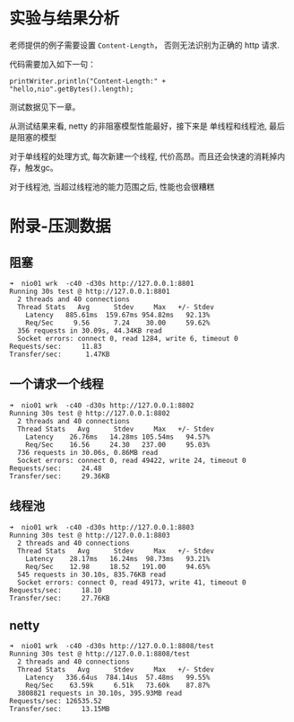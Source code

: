 # 实验与结果分析

老师提供的例子需要设置 `Content-Length`， 否则无法识别为正确的 http 请求.

代码需要加入如下一句：

```
printWriter.println("Content-Length:" + "hello,nio".getBytes().length);
```

测试数据见下一章。

从测试结果来看, netty 的非阻塞模型性能最好，接下来是 单线程和线程池, 最后是阻塞的模型

对于单线程的处理方式, 每次新建一个线程, 代价高昂。而且还会快速的消耗掉内存，触发gc。

对于线程池, 当超过线程池的能力范围之后, 性能也会很糟糕

# 附录-压测数据

## 阻塞

```
➜  nio01 wrk  -c40 -d30s http://127.0.0.1:8801  
Running 30s test @ http://127.0.0.1:8801
  2 threads and 40 connections
  Thread Stats   Avg      Stdev     Max   +/- Stdev
    Latency   885.61ms  159.67ms 954.82ms   92.13%
    Req/Sec     9.56      7.24    30.00     59.62%
  356 requests in 30.09s, 44.34KB read
  Socket errors: connect 0, read 1284, write 6, timeout 0
Requests/sec:     11.83
Transfer/sec:      1.47KB
```

## 一个请求一个线程

```
➜  nio01 wrk  -c40 -d30s http://127.0.0.1:8802
Running 30s test @ http://127.0.0.1:8802
  2 threads and 40 connections
  Thread Stats   Avg      Stdev     Max   +/- Stdev
    Latency    26.76ms   14.28ms 105.54ms   94.57%
    Req/Sec    16.56     24.30   237.00     95.03%
  736 requests in 30.06s, 0.86MB read
  Socket errors: connect 0, read 49422, write 24, timeout 0
Requests/sec:     24.48
Transfer/sec:     29.36KB
```

## 线程池

```
➜  nio01 wrk  -c40 -d30s http://127.0.0.1:8803
Running 30s test @ http://127.0.0.1:8803
  2 threads and 40 connections
  Thread Stats   Avg      Stdev     Max   +/- Stdev
    Latency    28.17ms   16.24ms  98.73ms   93.21%
    Req/Sec    12.98     18.52   191.00     94.65%
  545 requests in 30.10s, 835.76KB read
  Socket errors: connect 0, read 49173, write 41, timeout 0
Requests/sec:     18.10
Transfer/sec:     27.76KB
```

## netty

```
➜  nio01 wrk  -c40 -d30s http://127.0.0.1:8808/test                    
Running 30s test @ http://127.0.0.1:8808/test
  2 threads and 40 connections
  Thread Stats   Avg      Stdev     Max   +/- Stdev
    Latency   336.64us  784.14us  57.48ms   99.55%
    Req/Sec    63.59k     6.51k   73.60k    87.87%
  3808821 requests in 30.10s, 395.93MB read
Requests/sec: 126535.52
Transfer/sec:     13.15MB

```

